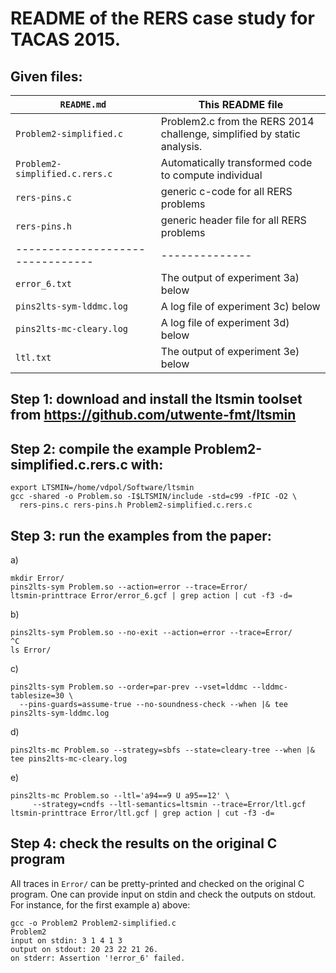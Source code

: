README of the RERS case study for TACAS 2015.
====

Given files:
----

`README.md`		                  |	This README file
--------------------------------|--------------
`Problem2-simplified.c`	        |	Problem2.c from the RERS 2014 challenge, simplified by static analysis.
`Problem2-simplified.c.rers.c`  | Automatically transformed code to compute individual 
`rers-pins.c`                   | generic c-code for all RERS problems
`rers-pins.h`	                  |	generic header file for all RERS problems
--------------------------------|--------------
`error_6.txt`	                  | The output of experiment 3a) below
`pins2lts-sym-lddmc.log`        |	A log file of experiment 3c) below
`pins2lts-mc-cleary.log`        |	A log file of experiment 3d) below
`ltl.txt`                       |	The output of experiment 3e) below

Step 1: download and install the ltsmin toolset from https://github.com/utwente-fmt/ltsmin
----

Step 2: compile the example Problem2-simplified.c.rers.c with:
----
```
export LTSMIN=/home/vdpol/Software/ltsmin
gcc -shared -o Problem.so -I$LTSMIN/include -std=c99 -fPIC -O2 \
  rers-pins.c rers-pins.h Problem2-simplified.c.rers.c
```
Step 3: run the examples from the paper:
----

a)
```
mkdir Error/
pins2lts-sym Problem.so --action=error --trace=Error/
ltsmin-printtrace Error/error_6.gcf | grep action | cut -f3 -d=
```

b)
```
pins2lts-sym Problem.so --no-exit --action=error --trace=Error/
^C
ls Error/
```

c)
```
pins2lts-sym Problem.so --order=par-prev --vset=lddmc --lddmc-tablesize=30 \
  --pins-guards=assume-true --no-soundness-check --when |& tee pins2lts-sym-lddmc.log
```

d)
```
pins2lts-mc Problem.so --strategy=sbfs --state=cleary-tree --when |& tee pins2lts-mc-cleary.log
```

e)
```
pins2lts-mc Problem.so --ltl='a94==9 U a95==12' \
     --strategy=cndfs --ltl-semantics=ltsmin --trace=Error/ltl.gcf
ltsmin-printtrace Error/ltl.gcf | grep action | cut -f3 -d=
```

Step 4: check the results on the original C program
----

All traces in `Error/` can be pretty-printed and checked on the original C program.
One can provide input on stdin and check the outputs on stdout. For instance,
for the first example a) above: 

```
gcc -o Problem2 Problem2-simplified.c
Problem2
input on stdin: 3 1 4 1 3
output on stdout: 20 23 22 21 26. 
on stderr: Assertion '!error_6' failed.
```

